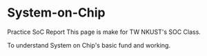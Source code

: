 # System-on-Chip
Practice SoC Report
This page is make for TW NKUST's SOC Class.

To understand System on Chip's basic fund and working.
